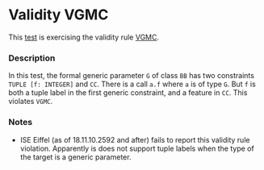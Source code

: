 # Validity VGMC

This [test](.) is exercising the validity rule [VGMC](../Readme.md).

### Description

In this test, the formal generic parameter `G` of class `BB` has two constraints `TUPLE [f: INTEGER]` and `CC`. There is a call `a.f` where `a` is of type `G`. But `f` is both a tuple label in the first generic constraint, and a feature in `CC`. This violates `VGMC`.

### Notes

* ISE Eiffel (as of 18.11.10.2592 and after) fails to report this validity rule violation. Apparently is does not support tuple labels when the type of the target is a generic parameter.
